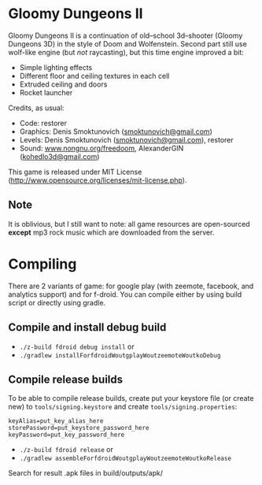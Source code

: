 # Gloomy Dungeons II

Gloomy Dungeons II is a continuation of old–school 3d–shooter (Gloomy Dungeons 3D) in the style of Doom and Wolfenstein.
Second part still use wolf-like engine (but *not* raycasting), but this time engine improved a bit:

  - Simple lighting effects
  - Different floor and ceiling textures in each cell
  - Extruded ceiling and doors
  - Rocket launcher

Credits, as usual:

  - Code: restorer
  - Graphics: Denis Smoktunovich (smoktunovich@gmail.com)
  - Levels: Denis Smoktunovich (smoktunovich@gmail.com), restorer
  - Sound: www.nongnu.org/freedoom, AlexanderGIN (kohedlo3d@gmail.com)

This game is released under MIT License (http://www.opensource.org/licenses/mit-license.php).

## Note

It is oblivious, but I still want to note: all game resources are open-sourced **except** mp3 rock music which are downloaded from the server.

# Compiling

There are 2 variants of game: for google play (with zeemote, facebook, and analytics support) and for f-droid.
You can compile either by using build script or directly using gradle.

## Compile and install debug build

  - `./z-build fdroid debug install` or
  - `./gradlew installForfdroidWoutgplayWoutzeemoteWoutkoDebug`

## Compile release builds

To be able to compile release builds, create put your keystore file (or create new) to `tools/signing.keystore` and create `tools/signing.properties`:

```
keyAlias=put_key_alias_here
storePassword=put_keystore_password_here
keyPassword=put_key_password_here
```

  - `./z-build fdroid release` or
  - `./gradlew assembleForfdroidWoutgplayWoutzeemoteWoutkoRelease`

Search for result .apk files in build/outputs/apk/
